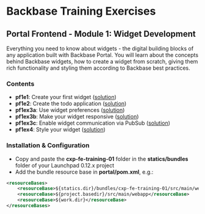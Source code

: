 # Backbase Training Exercises

## Portal Frontend - Module 1: Widget Development

Everything you need to know about widgets - the digital building blocks of any application built with Backbase Portal. You will learn about the concepts behind Backbase widgets, how to create a widget from scratch, giving them rich functionality and styling them according to Backbase best practices.

### Contents

 - **pf1e1**: Create your first widget ([solution](cxp-fe-training-01/src/main/webapp/static/cxp-fe-training-01/widgets/pf1e1-todo-widget))
 - **pf1e2**: Create the todo application ([solution](cxp-fe-training-01/src/main/webapp/static/cxp-fe-training-01/widgets/pf1e2-todo-widget))
 - **pf1ex3a**: Use widget preferences ([solution](cxp-fe-training-01/src/main/webapp/static/cxp-fe-training-01/widgets/pf1e3a-todo-widget))
 - **pf1ex3b**: Make your widget responsive ([solution](cxp-fe-training-01/src/main/webapp/static/cxp-fe-training-01/widgets/pf1e3b-todo-widget))
 - **pf1ex3c**: Enable widget communication via PubSub ([solution](cxp-fe-training-01/src/main/webapp/static/cxp-fe-training-01/widgets/pf1e3c-todo-widget))
 - **pf1ex4**: Style your widget ([solution](cxp-fe-training-01/src/main/webapp/static/cxp-fe-training-01/widgets/pf1e4-todo-widget))

### Installation & Configuration

 - Copy and paste the **cxp-fe-training-01** folder in the **statics/bundles** folder of your Launchpad 0.12.x project
 - Add the bundle resource base in **portal/pom.xml**, e.g.:

```xml
<resourceBases>
    <resourceBase>${statics.dir}/bundles/cxp-fe-training-01/src/main/webapp</resourceBase>
    <resourceBase>${project.basedir}/src/main/webapp</resourceBase>
    <resourceBase>${work.dir}</resourceBase>
</resourceBases>
```
